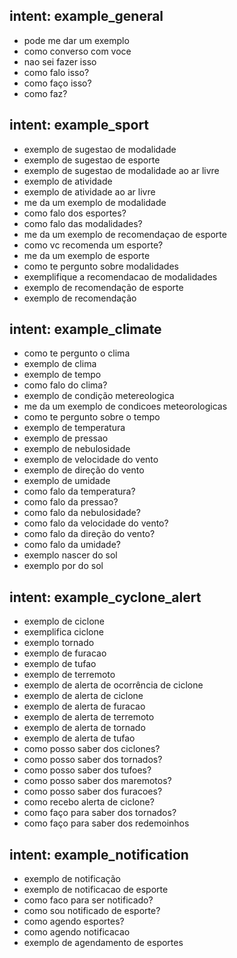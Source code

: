 ## intent: example_general
- pode me dar um exemplo
- como converso com voce
- nao sei fazer isso
- como falo isso?
- como faço isso?
- como faz?

## intent: example_sport
- exemplo de sugestao de modalidade
- exemplo de sugestao de esporte
- exemplo de sugestao de modalidade ao ar livre
- exemplo de atividade 
- exemplo de atividade ao ar livre
- me da um exemplo de modalidade
- como falo dos esportes?
- como falo das modalidades?
- me da um exemplo de recomendaçao de esporte
- como vc recomenda um esporte?
- me da um exemplo de esporte
- como te pergunto sobre modalidades
- exemplifique a recomendacao de modalidades
- exemplo de recomendação de esporte
- exemplo de recomendação

## intent: example_climate
- como te pergunto o clima
- exemplo de clima
- exemplo de tempo
- como falo do clima?
- exemplo de condição metereologica
- me da um exemplo de condicoes meteorologicas
- como te pergunto sobre o tempo
- exemplo de temperatura
- exemplo de pressao
- exemplo de nebulosidade
- exemplo de velocidade do vento
- exemplo de direção do vento
- exemplo de umidade
- como falo da temperatura?
- como falo da pressao?
- como falo da nebulosidade?
- como falo da velocidade do vento?
- como falo da direção do vento?
- como falo da umidade?
- exemplo nascer do sol
- exemplo por do sol

## intent: example_cyclone_alert
- exemplo de ciclone
- exemplifica ciclone
- exemplo tornado
- exemplo de furacao
- exemplo de tufao
- exemplo de terremoto
- exemplo de alerta de ocorrência de ciclone
- exemplo de alerta de ciclone
- exemplo de alerta de furacao
- exemplo de alerta de terremoto
- exemplo de alerta de tornado
- exemplo de alerta de tufao
- como posso saber dos ciclones?
- como posso saber dos tornados?
- como posso saber dos tufoes?
- como posso saber dos maremotos?
- como posso saber dos furacoes?
- como recebo alerta de ciclone?
- como faço para saber dos tornados?
- como faço para saber dos redemoinhos

## intent: example_notification
- exemplo de notificação
- exemplo de notificacao de esporte
- como faco para ser notificado?
- como sou notificado de esporte?
- como agendo esportes?
- como agendo notificacao
- exemplo de agendamento de esportes